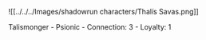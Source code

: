 ![[../../../Images/shadowrun characters/Thalís Savas.png]]

Talismonger
	- Psionic
	- Connection: 3
	- Loyalty: 1


